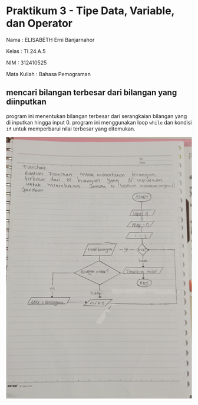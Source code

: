 # Praktikum 3 - Tipe Data, Variable, dan Operator

Nama : ELISABETH Erni Banjarnahor

Kelas : TI.24.A.5

NIM : 312410525

Mata Kuliah : Bahasa Pemograman


## mencari bilangan terbesar dari bilangan yang diinputkan
program ini menentukan bilangan terbesar dari serangkaian bilangan yang di inputkan hingga input 0. program ini menggunakan loop `while` dan kondisi `if` untuk memperbarui nilai terbesar yang ditemukan. 

![foto](https://github.com/Elisabethbanjarnahor/Foto/blob/33ea8335445697fa2cfe0b33278693033a996770/IMG_20241015_125945.jpg) 
